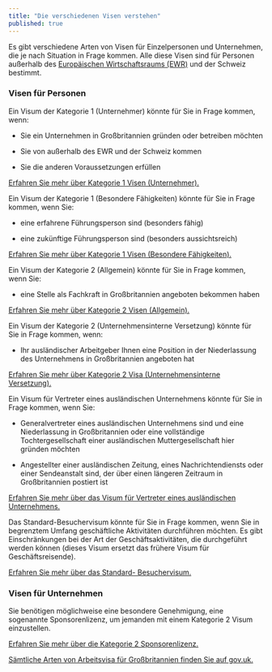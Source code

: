 ```yaml
---
title: "Die verschiedenen Visen verstehen"
published: true
---
```

Es gibt verschiedene Arten von Visen für Einzelpersonen und Unternehmen, die je nach Situation in Frage kommen. 
Alle diese Visen sind für Personen außerhalb des [Europäischen Wirtschaftsraums (EWR)](https://www.gov.uk/eu-eea) und der Schweiz bestimmt.

### Visen für Personen

Ein Visum der Kategorie 1 (Unternehmer) könnte für Sie in Frage kommen, wenn:

- Sie ein Unternehmen in Großbritannien gründen oder betreiben möchten

- Sie von außerhalb des EWR und der Schweiz kommen

- Sie die anderen Voraussetzungen erfüllen

[Erfahren Sie mehr über Kategorie 1 Visen (Unternehmer).](https://www.gov.uk/tier-1-entrepreneur/overview)

Ein Visum der Kategorie 1 (Besondere Fähigkeiten) könnte für Sie in Frage kommen, wenn Sie:

- eine erfahrene Führungsperson sind (besonders fähig)

- eine zukünftige Führungsperson sind (besonders aussichtsreich)

[Erfahren Sie mehr über Kategorie 1 Visen (Besondere Fähigkeiten).](https://www.gov.uk/tier-1-exceptional-talent/overview)

Ein Visum der Kategorie 2 (Allgemein) könnte für Sie in Frage kommen, wenn Sie:
 
- eine Stelle als Fachkraft in Großbritannien angeboten bekommen haben
 
[Erfahren Sie mehr über Kategorie 2 Visen (Allgemein).](https://www.gov.uk/tier-2-general/overview)

Ein Visum der Kategorie 2 (Unternehmensinterne Versetzung) könnte für Sie in Frage kommen, wenn:

- Ihr ausländischer Arbeitgeber Ihnen eine Position in der Niederlassung des Unternehmens in Großbritannien angeboten hat

[Erfahren Sie mehr über Kategorie 2 Visa (Unternehmensinterne Versetzung).](https://www.gov.uk/tier-2-intracompany-transfer-worker-visa/overview)

Ein Visum für Vertreter eines ausländischen Unternehmens könnte für Sie in Frage kommen, wenn Sie:

- Generalvertreter eines ausländischen Unternehmens sind und eine Niederlassung in Großbritannien oder eine vollständige Tochtergesellschaft einer ausländischen Muttergesellschaft hier gründen möchten
 
- Angestellter einer ausländischen Zeitung, eines Nachrichtendiensts oder einer Sendeanstalt sind, der über einen längeren Zeitraum in Großbritannien postiert ist

[Erfahren Sie mehr über das Visum für Vertreter eines ausländischen Unternehmens.](https://www.gov.uk/representative-overseas-business/overview)

Das Standard-Besuchervisum könnte für Sie in Frage kommen, wenn Sie in begrenztem Umfang geschäftliche Aktivitäten durchführen möchten. Es gibt Einschränkungen bei der Art der Geschäftsaktivitäten, die durchgeführt werden können (dieses Visum ersetzt das frühere Visum für Geschäftsreisende).

[Erfahren Sie mehr über das Standard- Besuchervisum.](https://www.gov.uk/standard-visitor-visa)

### Visen für Unternehmen

Sie benötigen möglichweise eine besondere Genehmigung, eine sogenannte Sponsorenlizenz, um jemanden mit einem Kategorie 2 Visum einzustellen.

[Erfahren Sie mehr über die Kategorie 2 Sponsorenlizenz.](https://www.gov.uk/uk-visa-sponsorship-employers/overview)

[Sämtliche Arten von Arbeitsvisa für Großbritannien finden Sie auf gov.uk.](https://www.gov.uk/browse/visas-immigration/work-visas)
